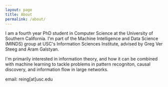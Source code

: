 ```yaml
---
layout: page
title: About
permalink: /about/
---
```


I am a fourth year PhD student in Computer Science at the University of Southern California. I'm part of the Machine Intelligence and Data Science (MINDS) group at USC's Information Sciences Institute, advised by Greg Ver Steeg and Aram Galstyan. 

I'm primarily interested in information theory, and how it can be combined with machine learning to tackle problems in pattern recogniton, causal discovery, and information flow in large networks.

email: reing[at]usc.edu
